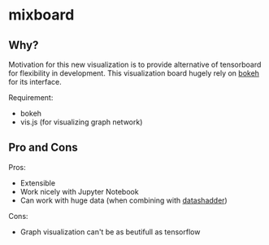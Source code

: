 # mixboard

## Why?
Motivation for this new visualization is to provide alternative of tensorboard for flexibility in development. This visualization board hugely rely on [bokeh](http://bokeh.pydata.org) for its interface.

Requirement:
* bokeh
* vis.js (for visualizing graph network)

## Pro and Cons
Pros:
* Extensible
* Work nicely with Jupyter Notebook
* Can work with huge data (when combining with [datashadder](https://github.com/bokeh/datashader))

Cons:
* Graph visualization can't be as beutifull as tensorflow
